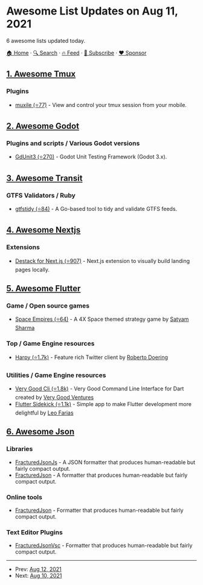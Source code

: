 # Awesome List Updates on Aug 11, 2021

6 awesome lists updated today.

[🏠 Home](/README.md) · [🔍 Search](https://www.trackawesomelist.com/search/) · [🔥 Feed](https://www.trackawesomelist.com/rss.xml) · [📮 Subscribe](https://trackawesomelist.us17.list-manage.com/subscribe?u=d2f0117aa829c83a63ec63c2f&id=36a103854c) · [❤️  Sponsor](https://github.com/sponsors/theowenyoung)



## [1. Awesome Tmux](/content/rothgar/awesome-tmux/README.md)

### Plugins

*   [muxile (⭐77)](https://github.com/bjesus/muxile) - View and control your tmux session from your mobile.

## [2. Awesome Godot](/content/godotengine/awesome-godot/README.md)

### Plugins and scripts / Various Godot versions

*   [GdUnit3 (⭐270)](https://github.com/MikeSchulze/gdUnit3) - Godot Unit Testing Framework (Godot 3.x).

## [3. Awesome Transit](/content/CUTR-at-USF/awesome-transit/README.md)

### GTFS Validators / Ruby

*   [gtfstidy (⭐84)](https://github.com/patrickbr/gtfstidy) - A Go-based tool to tidy and validate GTFS feeds.

## [4. Awesome Nextjs](/content/unicodeveloper/awesome-nextjs/README.md)

### Extensions

*   [Destack for Next.js (⭐907)](https://github.com/liveduo/destack) - Next.js extension to visually build landing pages locally.

## [5. Awesome Flutter](/content/Solido/awesome-flutter/README.md)

### Game / Open source games

*   [Space Empires (⭐64)](https://github.com/satyamx64/space_empires) <!--stargazers:satyamx64/space_empires--> - A 4X Space themed strategy game by [Satyam Sharma](https://github.com/satyamx64)

### Top / Game Engine resources

*   [Harpy (⭐1.7k)](https://github.com/robertodoering/harpy) <!--stargazers:robertodoering/harpy--> - Feature rich Twitter client by [Roberto Doering](https://github.com/robertodoering)

### Utilities / Game Engine resources

*   [Very Good Cli (⭐1.8k)](https://github.com/VeryGoodOpenSource/very_good_cli) <!--stargazers:VeryGoodOpenSource/very_good_cli--> - Very Good Command Line Interface for Dart created by  [Very Good Ventures](https://github.com/VeryGoodOpenSource)
*   [Flutter Sidekick (⭐1.1k)](https://github.com/leoafarias/sidekick)  <!--stargazers:leoafarias/sidekick--> - Simple app to make Flutter development more delightful by [Leo Farias](https://github.com/leoafarias)

## [6. Awesome Json](/content/burningtree/awesome-json/README.md)

### Libraries

*   [FracturedJsonJs](https://www.npmjs.com/package/fracturedjsonjs) - A JSON formatter that produces human-readable but fairly compact output.
*   [FracturedJson](https://www.nuget.org/packages/FracturedJson) - A formatter that produces human-readable but fairly compact output.

### Online tools

*   [FracturedJson](https://j-brooke.github.io/FracturedJson/) - Formatter that produces human-readable but fairly compact output.

### Text Editor Plugins

*   [FracturedJsonVsc](https://marketplace.visualstudio.com/items?itemName=j-brooke.fracturedjsonvsc) - Formatter that produces human-readable but fairly compact output.

---

- Prev: [Aug 12, 2021](/content/2021/08/12/README.md)
- Next: [Aug 10, 2021](/content/2021/08/10/README.md)